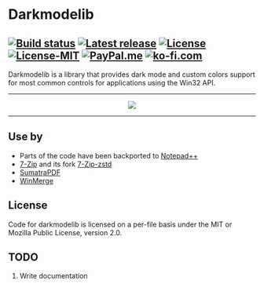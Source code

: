 # Darkmodelib

[![Build status](https://img.shields.io/github/actions/workflow/status/ozone10/darkmodelib/build_win.yml?logo=Github)](https://github.com/ozone10/darkmodelib/actions)
[![Latest release](https://img.shields.io/github/v/release/ozone10/darkmodelib?include_prereleases)](https://github.com/ozone10/darkmodelib/releases/latest)
[![License](https://img.shields.io/github/license/ozone10/darkmodelib)](https://www.mozilla.org/en-US/MPL/2.0/)
[![License-MIT](https://img.shields.io/badge/license-MIT-green)](./LICENSE-MIT.md)
[![PayPal.me](https://img.shields.io/badge/PayPal-me-00457C?&logo=paypal&logoColor=white&maxAge=2592000)](https://paypal.me/ozone10/)
[![ko-fi.com](https://img.shields.io/badge/Ko--fi-Buy_Me_a_Tea-F16061?logo=ko-fi&logoColor=white&maxAge=2592000)](https://ko-fi.com/ozone10/)
---

Darkmodelib is a library that provides dark mode and custom colors support
for most common controls for applications using the Win32 API.

* * *

<p align="center">
  <img src="https://i.imgur.com/D8ZgP6G.png">
</p>

* * *

## Use by

- Parts of the code have been backported to [Notepad++](https://github.com/notepad-plus-plus/notepad-plus-plus/blob/master/PowerEditor/src/NppDarkMode.cpp)
- [7-Zip](https://github.com/ozone10/7zip-Dark7zip) and its fork [7-Zip-zstd](https://github.com/ozone10/7zip-Dark7zip/tree/7z-zstd)
- [SumatraPDF](https://github.com/sumatrapdfreader/sumatrapdf)
- [WinMerge](https://github.com/WinMerge/winmerge)

## License

Code for darkmodelib is licensed on a per-file basis under the MIT or Mozilla Public License, version 2.0.

## TODO

1. Write documentation

